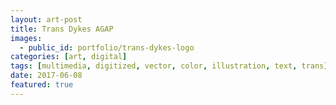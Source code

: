 ```yaml
---
layout: art-post
title: Trans Dykes AGAP
images:
  - public_id: portfolio/trans-dykes-logo
categories: [art, digital]
tags: [multimedia, digitized, vector, color, illustration, text, trans]
date: 2017-06-08
featured: true
---
```

